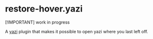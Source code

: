 # restore-hover.yazi

[!IMPORTANT]
work in progress

A [yazi](https://github.com/sxyazi/yazi/) plugin that makes it possible to open yazi where you last left off.
